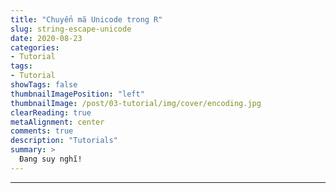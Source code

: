 ```yaml
---
title: "Chuyển mã Unicode trong R"
slug: string-escape-unicode
date: 2020-08-23
categories:
- Tutorial
tags:
- Tutorial
showTags: false
thumbnailImagePosition: "left"
thumbnailImage: /post/03-tutorial/img/cover/encoding.jpg
clearReading: true
metaAlignment: center	
comments: true
description: "Tutorials"
summary: >
  Đang suy nghĩ!
---
```


---